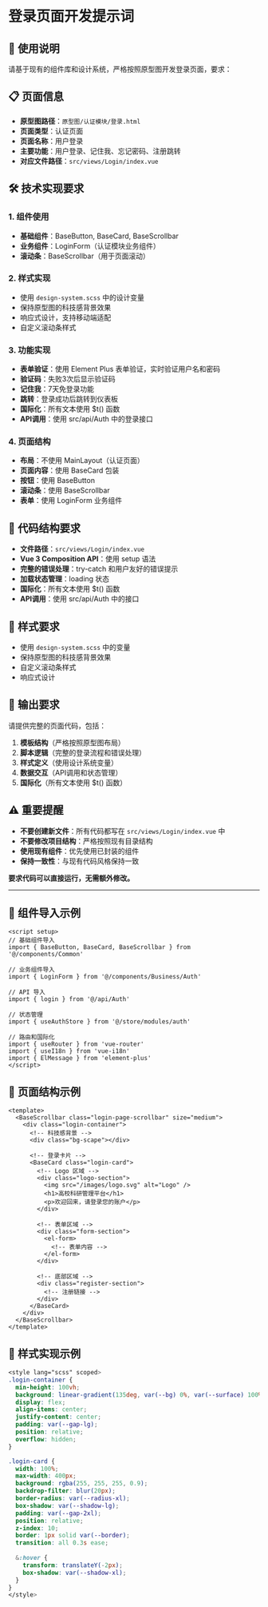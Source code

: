 # 登录页面开发提示词

## 🎯 使用说明

请基于现有的组件库和设计系统，严格按照原型图开发登录页面，要求：

## 📋 页面信息
- **原型图路径**：`原型图/认证模块/登录.html`
- **页面类型**：认证页面
- **页面名称**：用户登录
- **主要功能**：用户登录、记住我、忘记密码、注册跳转
- **对应文件路径**：`src/views/Login/index.vue`

## 🛠️ 技术实现要求

### 1. 组件使用
- **基础组件**：BaseButton, BaseCard, BaseScrollbar
- **业务组件**：LoginForm（认证模块业务组件）
- **滚动条**：BaseScrollbar（用于页面滚动）

### 2. 样式实现
- 使用 `design-system.scss` 中的设计变量
- 保持原型图的科技感背景效果
- 响应式设计，支持移动端适配
- 自定义滚动条样式

### 3. 功能实现
- **表单验证**：使用 Element Plus 表单验证，实时验证用户名和密码
- **验证码**：失败3次后显示验证码
- **记住我**：7天免登录功能
- **跳转**：登录成功后跳转到仪表板
- **国际化**：所有文本使用 $t() 函数
- **API调用**：使用 src/api/Auth 中的登录接口

### 4. 页面结构
- **布局**：不使用 MainLayout（认证页面）
- **页面内容**：使用 BaseCard 包装
- **按钮**：使用 BaseButton
- **滚动条**：使用 BaseScrollbar
- **表单**：使用 LoginForm 业务组件

## 📁 代码结构要求
- **文件路径**：`src/views/Login/index.vue`
- **Vue 3 Composition API**：使用 setup 语法
- **完整的错误处理**：try-catch 和用户友好的错误提示
- **加载状态管理**：loading 状态
- **国际化**：所有文本使用 $t() 函数
- **API调用**：使用 src/api/Auth 中的接口

## 🎨 样式要求
- 使用 `design-system.scss` 中的变量
- 保持原型图的科技感背景效果
- 自定义滚动条样式
- 响应式设计

## 📝 输出要求
请提供完整的页面代码，包括：
1. **模板结构**（严格按照原型图布局）
2. **脚本逻辑**（完整的登录流程和错误处理）
3. **样式定义**（使用设计系统变量）
4. **数据交互**（API调用和状态管理）
5. **国际化**（所有文本使用 $t() 函数）

## ⚠️ 重要提醒
- **不要创建新文件**：所有代码都写在 `src/views/Login/index.vue` 中
- **不要修改项目结构**：严格按照现有目录结构
- **使用现有组件**：优先使用已封装的组件
- **保持一致性**：与现有代码风格保持一致

**要求代码可以直接运行，无需额外修改。**

---

## 🔧 组件导入示例

```vue
<script setup>
// 基础组件导入
import { BaseButton, BaseCard, BaseScrollbar } from '@/components/Common'

// 业务组件导入
import { LoginForm } from '@/components/Business/Auth'

// API 导入
import { login } from '@/api/Auth'

// 状态管理
import { useAuthStore } from '@/store/modules/auth'

// 路由和国际化
import { useRouter } from 'vue-router'
import { useI18n } from 'vue-i18n'
import { ElMessage } from 'element-plus'
</script>
```

## 🎯 页面结构示例

```vue
<template>
  <BaseScrollbar class="login-page-scrollbar" size="medium">
    <div class="login-container">
      <!-- 科技感背景 -->
      <div class="bg-scape"></div>
      
      <!-- 登录卡片 -->
      <BaseCard class="login-card">
        <!-- Logo 区域 -->
        <div class="logo-section">
          <img src="/images/logo.svg" alt="Logo" />
          <h1>高校科研管理平台</h1>
          <p>欢迎回来，请登录您的账户</p>
        </div>
        
        <!-- 表单区域 -->
        <div class="form-section">
          <el-form>
            <!-- 表单内容 -->
          </el-form>
        </div>
        
        <!-- 底部区域 -->
        <div class="register-section">
          <!-- 注册链接 -->
        </div>
      </BaseCard>
    </div>
  </BaseScrollbar>
</template>
```

## 🎨 样式实现示例

```scss
<style lang="scss" scoped>
.login-container {
  min-height: 100vh;
  background: linear-gradient(135deg, var(--bg) 0%, var(--surface) 100%);
  display: flex;
  align-items: center;
  justify-content: center;
  padding: var(--gap-lg);
  position: relative;
  overflow: hidden;
}

.login-card {
  width: 100%;
  max-width: 400px;
  background: rgba(255, 255, 255, 0.9);
  backdrop-filter: blur(20px);
  border-radius: var(--radius-xl);
  box-shadow: var(--shadow-lg);
  padding: var(--gap-2xl);
  position: relative;
  z-index: 10;
  border: 1px solid var(--border);
  transition: all 0.3s ease;
  
  &:hover {
    transform: translateY(-2px);
    box-shadow: var(--shadow-xl);
  }
}
</style>
```
